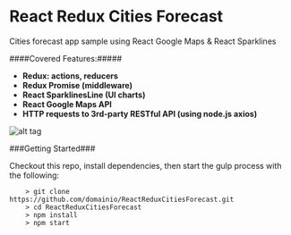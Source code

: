 # React Redux Cities Forecast

Cities forecast app sample using React Google Maps & React Sparklines


####Covered Features:#####

* __Redux: actions, reducers__
* __Redux Promise (middleware)__
* __React SparklinesLine (UI charts)__
* __React Google Maps API__
* __HTTP requests to 3rd-party RESTful API (using node.js axios)__



![alt tag](https://lh3.googleusercontent.com/lQXIvcPbeCaY9HK65ZeCEWuSOmhdBgxV6HsbyrCqCXXRkISN2BfZLgpsTI1wSNm8PduKj__f0TWg3tE=w1366-h642-rw)


###Getting Started###

Checkout this repo, install dependencies, then start the gulp process with the following:

```
	> git clone https://github.com/domainio/ReactReduxCitiesForecast.git
	> cd ReactReduxCitiesForecast
	> npm install
	> npm start
```

